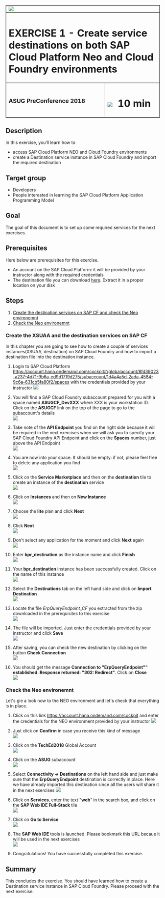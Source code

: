 <table width=100% border=>
<tr><td colspan=2><img src="images/spacer.png"></td></tr>
<tr><td colspan=2><h1>EXERCISE 1 - Create service destinations on both SAP Cloud Platform Neo and Cloud Foundry environments</h1></td></tr>
<tr><td><h3>ASUG PreConference 2018</h3></td><td><h1><img src="images/clock.png"> &nbsp;10 min</h1></td></tr>
</table>


## Description
In this exercise, you’ll learn how to 

* access SAP Cloud Platform NEO and Cloud Foundry environments
* create a Destination service instance in SAP Cloud Foundry and import the required destination 


## Target group

* Developers
* People interested in learning the SAP Cloud Platform Application Programming Model  


## Goal

The goal of this document is to set up some required services for the next exercises.  

## Prerequisites
  
Here below are prerequisites for this exercise.

* An account on the SAP Cloud Platform: it will be provided by your instructor along with the required credentials
* The destination file you can download [here](files/ErpQueryEndpoint_CF.zip). Extract it in a proper location on your disk


## Steps

1. [Create the destination services on SAP CF and check the Neo environemnt](#bpr-destination)
1. [Check the Neo environemnt](#neo-environment)


### <a name="bpr-destination"></a>Create the XSUAA and the destination services on SAP CF
In this chapter you are going to see how to create a couple of services instances(XSUAA, destination) on SAP Cloud Foundry and how to import a destination file into the destination instance.

1. Login to SAP Cloud Platform <https://account.hana.ondemand.com/cockpit#/globalaccount/8fd39023-a237-4d71-9b6a-ed9d1719d275/subaccount/1d4a4a5d-2ada-4584-9c6a-631cb5fa80f2/spaces> with the credentials provided by your instructor 
	![](images/01.png)

1. You will find a SAP Cloud Foundry subaccount prepared for you with a space named **ASUGCF_DevXXX** where XXX is your workstation ID. Click on the **ASUGCF** link on the top of the page to go to the subaccount's details  
	![](images/02.png)

1. Take note of the **API Endpoint** you find on the right side because it will be required in the next exercises when we will ask you to specify your SAP Cloud Foundry API Endpoint and click on the **Spaces** number, just above the API Endpoint    
	![](images/03.png)

1. You are now into your space. It should be empty: if not, please feel free to delete any application you find  
	![](images/04.png)

1. Click on the **Service Marketplace** and then on the **destination** tile to create an instance of the **destination** service  
	![](images/12.png)

1. Click on **Instances** and then on **New Instance**  
	![](images/13.png)

1. Choose the **lite** plan and click **Next**  
	![](images/14.png)

1. Click **Next**  
	![](images/15.png)

1. Don't select any application for the moment and click **Next** again  
	![](images/16.png)

1. Enter **bpr_destination** as the instance name and click **Finish**  
	![](images/17.png)

1. Your **bpr_destination** instance has been successfully created. Click on the name of this instance  
	![](images/18.png)

1. Select the **Destinations** tab on the left hand side and click on **Import Destination**  
	![](images/19.png)

1. Locate the file *ErpQueryEndpoint_CF* you extracted from the zip downloaded in the prerequisites to this exercise  
	![](images/20.png)

1. The file will be imported. Just enter the credentials provided by your instructor and click **Save**  
	![](images/21.png)

1. After saving, you can check the new destination by clicking on the button **Check Connection**  
	![](images/22.png)

1. You should get the message **Connection to "ErpQueryEndpoint"" established. Response returned: "302: Redirect"**. Click on **Close**  
	![](images/23.png)


### <a name="neo-environment"></a>Check the Neo environemnt
Let's gie a look now to the NEO environment and let's check that everything is in place.

1. Click on this link <https://account.hana.ondemand.com/cockpit> and enter the credentials for the NEO environment provided by your instructor
	![](images/24.png)

1. Just click on **Confirm** in case you receive this kind of message  
	![](images/24_2.png)

1. Click on the **TechEd2018** Global Account  
	![](images/24_3.png)

1. Click on the **ASUG** subaccount  
	![](images/24_4.png)

1. Select **Connectivity -> Destinations** on the left hand side and just make sure that the **ErpQueryEndpoint** destination is correctly in place. Here we have already imported this destination since all the users will share it in the next exercises
	![](images/26.png)

1. Click on **Services**, enter the text "**web**" in the search box, and click on the **SAP Web IDE Full-Stack** tile  
	![](images/27.png)

1. Click on **Go to Service**  
	![](images/28.png)

1. The **SAP Web IDE** tools is launched. Please bookmark this URL becaue it will be used in the next exercises  
	![](images/29.png)

1. Congratulations! You have successfully completed this exercise.



## Summary
This concludes the exercise. You should have learned how to create a Destination service instance in SAP Cloud Foundry. Please proceed with the next exercise.
 